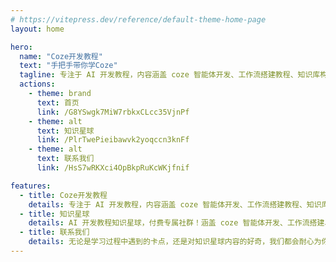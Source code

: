 ```yaml
---
# https://vitepress.dev/reference/default-theme-home-page
layout: home

hero:
  name: "Coze开发教程"
  text: "手把手带你学Coze"
  tagline: 专注于 AI 开发教程，内容涵盖 coze 智能体开发、工作流搭建教程、知识库构建指南、数据库在 AI 中的应用等全面知识。
  actions:
    - theme: brand
      text: 首页
      link: /G8YSwgk7MiW7rbkxCLcc35VjnPf
    - theme: alt
      text: 知识星球
      link: /PlrTwePieibawvk2yoqccn3knFf
    - theme: alt
      text: 联系我们
      link: /HsS7wRKXci4OpBkpRuKcWKjfnif

features:
  - title: Coze开发教程
    details: 专注于 AI 开发教程，内容涵盖 coze 智能体开发、工作流搭建教程、知识库构建指南、数据库在 AI 中的应用等全面知识。
  - title: 知识星球
    details: AI 开发教程知识星球，付费专属社群！涵盖 coze 智能体开发、工作流搭建、知识库构建、数据库在 AI 中的应用等。与大咖交流，获独家资料，参与实战，助你快速进阶 AI 领域！
  - title: 联系我们
    details: 无论是学习过程中遇到的卡点，还是对知识星球内容的好奇，我们都会耐心为你解答，帮你扫清 AI 开发路上的障碍。​期待你的来信，让我们一起在 AI 的世界里探索前行！
---
```


